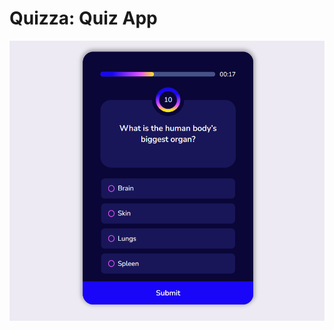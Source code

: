 # Quizza: Quiz App
![Quiz App](https://github.com/emiliaiwu/Quizza_Quiz_App/blob/main/img/Screenshot2.png)
